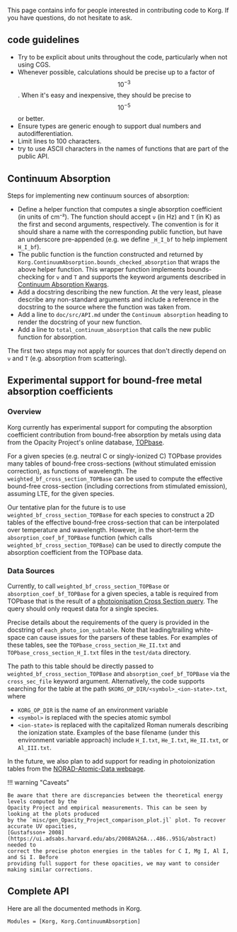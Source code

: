 This page contains info for people interested in contributing code to Korg.  If you 
have questions, do not hesitate to ask.

## code guidelines
- Try to be explicit about units throughout the code, particularly when not using CGS.
- Whenever possible, calculations should be precise up to a factor of $$10^{-3}$$.  When it's easy and inexpensive, they should be precise to $$10^{-5}$$ or better.  
- Ensure types are generic enough to support dual numbers and autodifferentiation. 
- Limit lines to 100 characters.
- try to use ASCII characters in the names of functions that are part of the public API.

## Continuum Absorption

Steps for implementing new continuum sources of absorption:
- Define a helper function that computes a single absorption coefficient (in units of cm⁻²). The function should accept `ν` (in Hz) and `T` (in K) as the first and second arguments, respectively. The convention is for it should share a name with the corresponding public function, but have an underscore pre-appended (e.g. we define `_H_I_bf` to help implement `H_I_bf`).
- The public function is the function constructed and returned by `Korg.ContinuumAbsorption.bounds_checked_absorption` that wraps the above helper function. This wrapper function implements bounds-checking for `ν` and `T` and supports the keyword arguments described in [Continuum Absorption Kwargs](@ref).
- Add a docstring describing the new function. At the very least, please describe any non-standard arguments and include a reference in the docstring to the source where the function was taken from.
- Add a line to `doc/src/API.md` under the `Continuum absorption` heading to render the docstring of your new function.
- Add a line to `total_continuum_absorption` that calls the new public function for absorption.

The first two steps may not apply for sources that don't directly depend on `ν` and `T` (e.g.
absorption from scattering).

## Experimental support for bound-free metal absorption coefficients

### Overview

Korg currently has experimental support for computing the absorption coefficient contribution
from bound-free absorption by metals using data from the Opacity Project's online database,
[TOPbase](http://cdsweb.u-strasbg.fr/topbase/topbase.html).

For a given species (e.g. neutral C or singly-ionized C) TOPbase provides many tables of bound-free
cross-sections (without stimulated emission correction), as functions of wavelength. The 
`weighted_bf_cross_section_TOPBase` can be used to compute the effective bound-free cross-section
(including corrections from stimulated emission), assuming LTE, for the given species.

Our tentative plan for the future is to use `weighted_bf_cross_section_TOPBase` for each species
to construct a 2D tables of the effective bound-free cross-section that can be interpolated over
temperature and wavelength. However, in the short-term the `absorption_coef_bf_TOPBase` function
(which calls `weighted_bf_cross_section_TOPBase`) can be used to directly compute the absorption
coefficient from the TOPbase data.

### Data Sources

Currently, to call `weighted_bf_cross_section_TOPBase` or `absorption_coef_bf_TOPBase` for a
given species, a table is required from TOPbase that is the result of a
[photoionisation Cross Section query](http://cdsweb.u-strasbg.fr/topbase/xsections.html).
The query should only request data for a single species.

Precise details about the requirements of the query is provided in the docstring of
`each_photo_ion_subtable`. Note that leading/trailing white-space can cause issues for the
parsers of these tables. For examples of these tables, see the `TOPbase_cross_section_He_II.txt`
and `TOPbase_cross_section_H_I.txt` files in the `test/data` directory.

The path to this table should be directly passed to `weighted_bf_cross_section_TOPBase` and
`absorption_coef_bf_TOPBase` via the `cross_sec_file` keyword argument. Alternatively, the code
supports searching for the table at the path `$KORG_OP_DIR/<symbol>_<ion-state>.txt`, where
- `KORG_OP_DIR` is the name of an environment variable
- `<symbol>` is replaced with the species atomic symbol
- `<ion-state>` is replaced with the capitalized Roman numerals describing the ionization state.
Examples of the base filename (under this environment variable approach) include `H_I.txt`,
`He_I.txt`, `He_II.txt`, or `Al_III.txt`.

In the future, we also plan to add support for reading in photoionization tables from the
[NORAD-Atomic-Data webpage](https://norad.astronomy.osu.edu/#codes). 

!!! warning "Caveats"

    Be aware that there are discrepancies between the theoretical energy levels computed by the
    Opacity Project and empirical measurements. This can be seen by looking at the plots produced
    by the `misc/gen_Opacity_Project_comparison_plot.jl` plot. To recover accurate UV opacities,
    [Gustafsson+ 2008](https://ui.adsabs.harvard.edu/abs/2008A%26A...486..951G/abstract) needed to
    correct the precise photon energies in the tables for C I, Mg I, Al I, and Si I. Before
    providing full support for these opacities, we may want to consider making similar corrections.


## Complete API
Here are all the documented methods in Korg.

```@autodocs
Modules = [Korg, Korg.ContinuumAbsorption]
```
